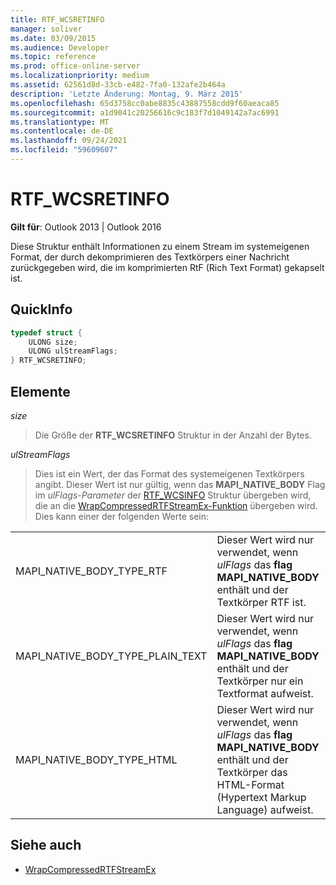 ```yaml
---
title: RTF_WCSRETINFO
manager: soliver
ms.date: 03/09/2015
ms.audience: Developer
ms.topic: reference
ms.prod: office-online-server
ms.localizationpriority: medium
ms.assetid: 62561d8d-33cb-e482-7fa0-132afe2b464a
description: 'Letzte Änderung: Montag, 9. März 2015'
ms.openlocfilehash: 65d3758cc0abe8835c43887558cdd9f60aeaca85
ms.sourcegitcommit: a1d9041c20256616c9c183f7d1049142a7ac6991
ms.translationtype: MT
ms.contentlocale: de-DE
ms.lasthandoff: 09/24/2021
ms.locfileid: "59609607"
---
```

# <a name="rtf_wcsretinfo"></a>RTF_WCSRETINFO

**Gilt für**: Outlook 2013 | Outlook 2016 
  
Diese Struktur enthält Informationen zu einem Stream im systemeigenen Format, der durch dekomprimieren des Textkörpers einer Nachricht zurückgegeben wird, die im komprimierten RtF (Rich Text Format) gekapselt ist.
  
## <a name="quick-info"></a>QuickInfo

```cpp
typedef struct { 
    ULONG size;    
    ULONG ulStreamFlags; 
} RTF_WCSRETINFO;
```

## <a name="members"></a>Elemente

_size_
  
> Die Größe der **RTF_WCSRETINFO** Struktur in der Anzahl der Bytes. 
    
_ulStreamFlags_
  
> Dies ist ein Wert, der das Format des systemeigenen Textkörpers angibt. Dieser Wert ist nur gültig, wenn das **MAPI_NATIVE_BODY** Flag im  _ulFlags-Parameter_ der [RTF_WCSINFO](rtf_wcsinfo.md) Struktur übergeben wird, die an die [WrapCompressedRTFStreamEx-Funktion](wrapcompressedrtfstreamex.md) übergeben wird. Dies kann einer der folgenden Werte sein: 
    
|||
|:-----|:-----|
|MAPI_NATIVE_BODY_TYPE_RTF  <br/> |Dieser Wert wird nur verwendet, wenn  _ulFlags_ das **flag MAPI_NATIVE_BODY** enthält und der Textkörper RTF ist.  <br/> |
|MAPI_NATIVE_BODY_TYPE_PLAIN_TEXT  <br/> |Dieser Wert wird nur verwendet, wenn  _ulFlags_ das **flag MAPI_NATIVE_BODY** enthält und der Textkörper nur ein Textformat aufweist.  <br/> |
|MAPI_NATIVE_BODY_TYPE_HTML  <br/> |Dieser Wert wird nur verwendet, wenn  _ulFlags_ das **flag MAPI_NATIVE_BODY** enthält und der Textkörper das HTML-Format (Hypertext Markup Language) aufweist.  <br/> |
   
## <a name="see-also"></a>Siehe auch

- [WrapCompressedRTFStreamEx](wrapcompressedrtfstreamex.md)

